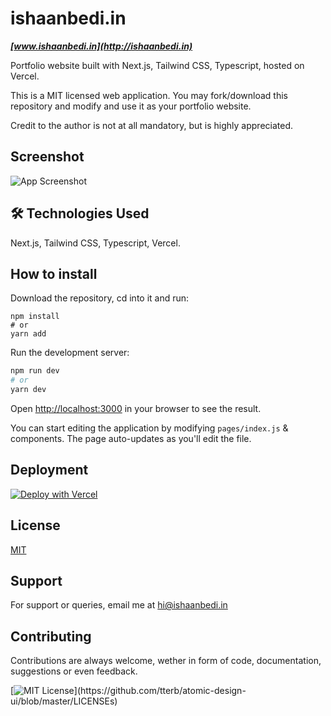 # ishaanbedi.in


***[www.ishaanbedi.in](http://ishaanbedi.in)***

Portfolio website built with Next.js, Tailwind CSS, Typescript, hosted on Vercel.

This is a MIT licensed web application. You may fork/download this repository and modify and use it as your portfolio website. 

Credit to the author is not at all mandatory, but is highly appreciated.

## Screenshot

![App Screenshot](https://res.cloudinary.com/dhfhotfqs/image/upload/v1653067182/Github/Screenshot_2022-05-20_at_10.49.37_PM_p3ual0.png)

## 🛠 Technologies Used

Next.js, Tailwind CSS, Typescript, Vercel.

## How to install
Download the repository, cd into it and run:
```
npm install
# or
yarn add
```
Run the development server:

```bash
npm run dev
# or
yarn dev
```

Open [http://localhost:3000](http://localhost:3000) in your browser to see the result.

You can start editing the application by modifying `pages/index.js` & components. The page auto-updates as you'll edit the file.

## Deployment

[![Deploy with Vercel](https://vercel.com/button)](https://vercel.com/new/git/external?repository-url=https%3A%2F%2Fgithub.com%2Fishaanbedi%2Fishaanbedi.in)


## License

[MIT](https://choosealicense.com/licenses/mit/)

## Support

For support or queries, email me at hi@ishaanbedi.in

## Contributing

Contributions are always welcome, wether in form of code, documentation, suggestions or even feedback.




[![MIT License](https://img.shields.io/apm/l/atomic-design-ui.svg?)](https://github.com/tterb/atomic-design-ui/blob/master/LICENSEs)


